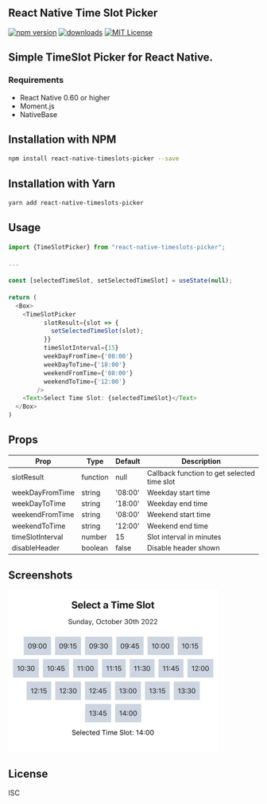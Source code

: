 ## React Native Time Slot Picker

[![npm version](https://badge.fury.io/js/react-native-timeslots-picker.svg)](https://npmjs.com/package/react-native-timeslots-picker)
[![downloads](https://img.shields.io/npm/dm/react-native-timeslots-picker.svg)](https://npmjs.com/package/react-native-timeslots-picker)
[![MIT License](https://img.shields.io/npm/l/react-native-timeslots-picker.svg)](https://npmjs.com/package/react-native-timeslots-picker)

## Simple TimeSlot Picker for React Native.

### Requirements

- React Native 0.60 or higher
- Moment.js
- NativeBase

## Installation with NPM

```bash
npm install react-native-timeslots-picker --save
```

## Installation with Yarn

```bash
yarn add react-native-timeslots-picker
```

## Usage

```javascript
import {TimeSlotPicker} from "react-native-timeslots-picker";

...

const [selectedTimeSlot, setSelectedTimeSlot] = useState(null);

return (
  <Box>
    <TimeSlotPicker
          slotResult={slot => {
            setSelectedTimeSlot(slot);
          }}
          timeSlotInterval={15}
          weekDayFromTime={'08:00'}
          weekDayToTime={'18:00'}
          weekendFromTime={'08:00'}
          weekendToTime={'12:00'}
        />
    <Text>Select Time Slot: {selectedTimeSlot}</Text>
  </Box>
)

```

## Props

| Prop             | Type     | Default | Description                                 |
| ---------------- | -------- | ------- | ------------------------------------------- |
| slotResult       | function | null    | Callback function to get selected time slot |
| weekDayFromTime  | string   | '08:00' | Weekday start time                          |
| weekDayToTime    | string   | '18:00' | Weekday end time                            |
| weekendFromTime  | string   | '08:00' | Weekend start time                          |
| weekendToTime    | string   | '12:00' | Weekend end time                            |
| timeSlotInterval | number   | 15      | Slot interval in minutes                    |
| disableHeader    | boolean  | false   | Disable header shown                        |

## Screenshots

![Screenshot](/img/screenshot.png?raw=true "Screenshot")

## License

ISC
